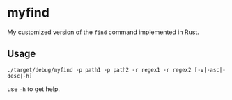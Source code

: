 # myfind

My customized version of the `find` command implemented in Rust.

## Usage

```
./target/debug/myfind -p path1 -p path2 -r regex1 -r regex2 [-v|-asc|-desc|-h]
```

use `-h` to get help.